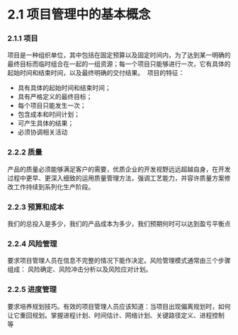 # 2.1 项目管理中的基本概念

### 2.1.1 项目
项目是一种组织单位，其中包括在固定预算以及固定时间内，为了达到某一明确的最终目标而临时组合在一起的一组资源；每一个项目只能够进行一次，它有具体的起始时间和结束时间，以及最终明确的交付结果。 
项目的特征： 
- 具有具体的起始时间和结束时间； 
- 具有严格定义的最终目标； 
- 每个项目只能发生一次； 
- 包含成本和时间计划； 
- 可产生具体的结果；  
- 必须协调相关活动

### 2.2.2 质量

产品的质量必须能够满足客户的需要，优质企业的开发视野远远超越自身，在开发过程中更早、更深入细致的运用质量管理方法，强调工艺能力，并容许质量方案修改工作持续到系列化生产阶段。

### 2.2.3 预算和成本 
我们的总投入是多少，我们的产品成本为多少，我们预期何时可以达到盈亏平衡点

### 2.2.4 风险管理 
要求项目管理人员在信息不完整的情况下能作决定。风险管理模式通常由三个步骤组成： 风险确定、风险冲击分析以及风险应对计划。

### 2.2.5 进度管理 
要求培养规划技巧。有效的项目管理人员应该知道：当项目出现偏离规划时，如何让它重回规划。掌握进程计划、时间估计、网络计划、关键路径定义、进程控制等 
